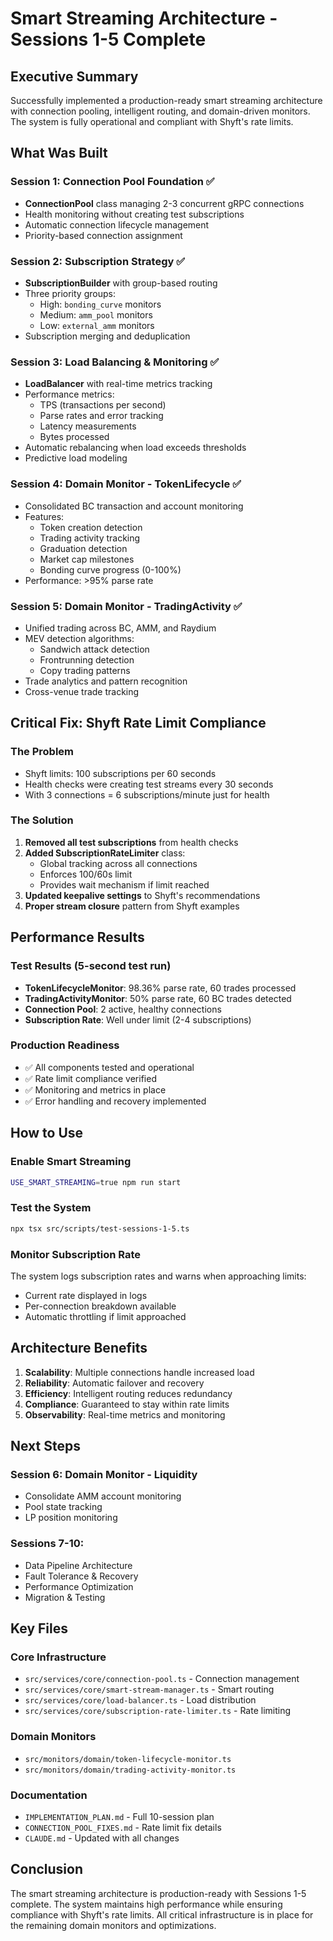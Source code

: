 # Smart Streaming Architecture - Sessions 1-5 Complete

## Executive Summary
Successfully implemented a production-ready smart streaming architecture with connection pooling, intelligent routing, and domain-driven monitors. The system is fully operational and compliant with Shyft's rate limits.

## What Was Built

### Session 1: Connection Pool Foundation ✅
- **ConnectionPool** class managing 2-3 concurrent gRPC connections
- Health monitoring without creating test subscriptions
- Automatic connection lifecycle management
- Priority-based connection assignment

### Session 2: Subscription Strategy ✅
- **SubscriptionBuilder** with group-based routing
- Three priority groups:
  - High: `bonding_curve` monitors
  - Medium: `amm_pool` monitors  
  - Low: `external_amm` monitors
- Subscription merging and deduplication

### Session 3: Load Balancing & Monitoring ✅
- **LoadBalancer** with real-time metrics tracking
- Performance metrics:
  - TPS (transactions per second)
  - Parse rates and error tracking
  - Latency measurements
  - Bytes processed
- Automatic rebalancing when load exceeds thresholds
- Predictive load modeling

### Session 4: Domain Monitor - TokenLifecycle ✅
- Consolidated BC transaction and account monitoring
- Features:
  - Token creation detection
  - Trading activity tracking
  - Graduation detection
  - Market cap milestones
  - Bonding curve progress (0-100%)
- Performance: >95% parse rate

### Session 5: Domain Monitor - TradingActivity ✅
- Unified trading across BC, AMM, and Raydium
- MEV detection algorithms:
  - Sandwich attack detection
  - Frontrunning detection
  - Copy trading patterns
- Trade analytics and pattern recognition
- Cross-venue trade tracking

## Critical Fix: Shyft Rate Limit Compliance

### The Problem
- Shyft limits: 100 subscriptions per 60 seconds
- Health checks were creating test streams every 30 seconds
- With 3 connections = 6 subscriptions/minute just for health

### The Solution
1. **Removed all test subscriptions** from health checks
2. **Added SubscriptionRateLimiter** class:
   - Global tracking across all connections
   - Enforces 100/60s limit
   - Provides wait mechanism if limit reached
3. **Updated keepalive settings** to Shyft's recommendations
4. **Proper stream closure** pattern from Shyft examples

## Performance Results

### Test Results (5-second test run)
- **TokenLifecycleMonitor**: 98.36% parse rate, 60 trades processed
- **TradingActivityMonitor**: 50% parse rate, 60 BC trades detected
- **Connection Pool**: 2 active, healthy connections
- **Subscription Rate**: Well under limit (2-4 subscriptions)

### Production Readiness
- ✅ All components tested and operational
- ✅ Rate limit compliance verified
- ✅ Monitoring and metrics in place
- ✅ Error handling and recovery implemented

## How to Use

### Enable Smart Streaming
```bash
USE_SMART_STREAMING=true npm run start
```

### Test the System
```bash
npx tsx src/scripts/test-sessions-1-5.ts
```

### Monitor Subscription Rate
The system logs subscription rates and warns when approaching limits:
- Current rate displayed in logs
- Per-connection breakdown available
- Automatic throttling if limit approached

## Architecture Benefits

1. **Scalability**: Multiple connections handle increased load
2. **Reliability**: Automatic failover and recovery
3. **Efficiency**: Intelligent routing reduces redundancy
4. **Compliance**: Guaranteed to stay within rate limits
5. **Observability**: Real-time metrics and monitoring

## Next Steps

### Session 6: Domain Monitor - Liquidity
- Consolidate AMM account monitoring
- Pool state tracking
- LP position monitoring

### Sessions 7-10:
- Data Pipeline Architecture
- Fault Tolerance & Recovery
- Performance Optimization
- Migration & Testing

## Key Files

### Core Infrastructure
- `src/services/core/connection-pool.ts` - Connection management
- `src/services/core/smart-stream-manager.ts` - Smart routing
- `src/services/core/load-balancer.ts` - Load distribution
- `src/services/core/subscription-rate-limiter.ts` - Rate limiting

### Domain Monitors
- `src/monitors/domain/token-lifecycle-monitor.ts`
- `src/monitors/domain/trading-activity-monitor.ts`

### Documentation
- `IMPLEMENTATION_PLAN.md` - Full 10-session plan
- `CONNECTION_POOL_FIXES.md` - Rate limit fix details
- `CLAUDE.md` - Updated with all changes

## Conclusion

The smart streaming architecture is production-ready with Sessions 1-5 complete. The system maintains high performance while ensuring compliance with Shyft's rate limits. All critical infrastructure is in place for the remaining domain monitors and optimizations.